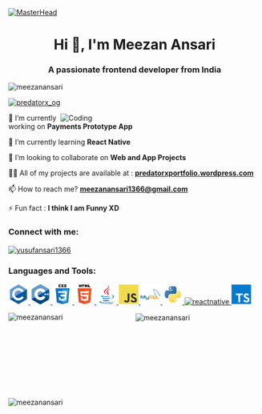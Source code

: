 [![MasterHead](https://1.bp.blogspot.com/-7A4WynwLsMw/XbBpCXG8fHI/AAAAAAAAMt4/uOa1bpLskYgrwGbllhSu2SDj_Mig8SXJQCLcBGAsYHQ/s1600/2000_600px.gif)](https://rishavchanda.io)
<h1 align="center">Hi 👋, I'm Meezan Ansari</h1>
<h3 align="center">A passionate frontend developer from India</h3>
<p align="left"> <img src="https://komarev.com/ghpvc/?username=meezanansari&label=Profile%20views&color=0e75b6&style=flat" alt="meezanansari" /> </p>
<p align="left"> <a href="https://twitter.com/predatorx_og" target="blank"><img src="https://img.shields.io/twitter/follow/predatorx_og?logo=twitter&style=for-the-badge" alt="predatorx_og" /></a> </p>
<img align="right" alt="Coding" width="400" src="https://cdn.dribbble.com/users/1162077/screenshots/3848914/programmer.gif"

🔭 I’m currently working on **Payments Prototype App**

🌱 I’m currently learning **React Native**

🤝 I’m looking to collaborate on **Web and App Projects**

👨‍💻 All of my projects are available at : [**predatorxportfolio.wordpress.com**](https://predatorxportfolio.wordpress.com)

📫 How to reach me? **meezanansari1366@gmail.com**

⚡ Fun fact : **I think I am Funny XD**

<h3 align="left">Connect with me:</h3>
<p align="left">
<a href="https://twitter.com/yusufansari1366" target="blank"><img align="center" src="https://raw.githubusercontent.com/rahuldkjain/github-profile-readme-generator/master/src/images/icons/Social/twitter.svg" alt="yusufansari1366" height="30" width="40" /></a>
</p>

<h3 align="left">Languages and Tools:</h3>
<p align="left"> <a href="https://www.cprogramming.com/" target="_blank" rel="noreferrer"><img src="https://raw.githubusercontent.com/devicons/devicon/master/icons/c/c-original.svg" alt="c" width="40" height="40"/> </a> <a href="https://www.w3schools.com/cpp/" target="_blank" rel="noreferrer"> <img src="https://raw.githubusercontent.com/devicons/devicon/master/icons/cplusplus/cplusplus-original.svg" alt="cplusplus" width="40" height="40"/> </a> <a href="https://www.w3schools.com/css/" target="_blank" rel="noreferrer"> <img src="https://raw.githubusercontent.com/devicons/devicon/master/icons/css3/css3-original-wordmark.svg" alt="css3" width="40" height="40"/> </a> <a href="https://www.w3.org/html/" target="_blank" rel="noreferrer"> <img src="https://raw.githubusercontent.com/devicons/devicon/master/icons/html5/html5-original-wordmark.svg" alt="html5" width="40" height="40"/> </a> <a href="https://www.java.com" target="_blank" rel="noreferrer"> <img src="https://raw.githubusercontent.com/devicons/devicon/master/icons/java/java-original.svg" alt="java" width="40" height="40"/> </a> <a href="https://developer.mozilla.org/en-US/docs/Web/JavaScript" target="_blank" rel="noreferrer"> <img src="https://raw.githubusercontent.com/devicons/devicon/master/icons/javascript/javascript-original.svg" alt="javascript" width="40" height="40"/> </a> <a href="https://www.mysql.com/" target="_blank" rel="noreferrer"> <img src="https://raw.githubusercontent.com/devicons/devicon/master/icons/mysql/mysql-original-wordmark.svg" alt="mysql" width="40" height="40"/> </a> <a href="https://www.python.org" target="_blank" rel="noreferrer"> <img src="https://raw.githubusercontent.com/devicons/devicon/master/icons/python/python-original.svg" alt="python" width="40" height="40"/> </a> <a href="https://reactnative.dev/" target="_blank" rel="noreferrer"> <img src="https://reactnative.dev/img/header_logo.svg" alt="reactnative" width="40" height="40"/> </a> <a href="https://www.typescriptlang.org/" target="_blank" rel="noreferrer"> <img src="https://raw.githubusercontent.com/devicons/devicon/master/icons/typescript/typescript-original.svg" alt="typescript" width="40" height="40"/> </a> </p>

<p><img align="left" style="width:250px; height: 170px" src="https://github-readme-stats.vercel.app/api/top-langs?username=meezanansari&show_icons=true&locale=en&layout=compact" alt="meezanansari" /></p>

<p>&nbsp;<img align="center" style="width:350px; height: 180px" src="https://github-readme-stats.vercel.app/api?username=meezanansari&show_icons=true&locale=en" alt="meezanansari" /></p>

<p><img align="left" style="width:625px" src="https://github-readme-streak-stats.herokuapp.com/?user=meezanansari&" alt="meezanansari" /></p>
